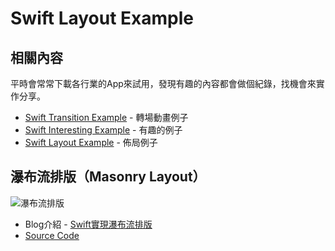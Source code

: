 # Swift Layout Example

## 相關內容
平時會常常下載各行業的App來試用，發現有趣的內容都會做個紀錄，找機會來實作分享。

 - [Swift Transition Example](https://github.com/slamdon/Swift-Transition-Example) - 轉場動畫例子
 - [Swift Interesting Example](https://github.com/slamdon/Swift-Interesting) - 有趣的例子
 - [Swift Layout Example](https://github.com/slamdon/Swift-Layout-Example) - 佈局例子

## 瀑布流排版（Masonry Layout）

![瀑布流排版](resource/Swift-Masonry-Layout.gif)

- Blog介紹 - [Swift實現瀑布流排版](https://ios.devdon.com/archives/593)
- [Source Code](https://github.com/slamdon/Swift-Layout-Example/tree/master/DynamicGridLayout)

